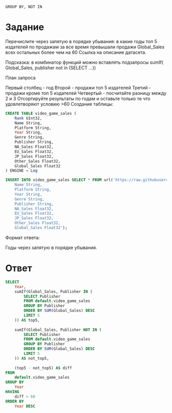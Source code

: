 ```GROUP BY, NOT IN```
# Задание
Перечислите через запятую в порядке убывания: в какие годы топ 5 издателей по продажам за все время превышали продажи Global_Sales всех остальных более чем на 60 Ссылка на описание датасета. 

Подсказка: в комбинатор функций можно вставлять подзапросы sumIf( Global_Sales, publisher not in (SELECT ...))

План запроса 

Первый столбец - год 
Второй - продажи топ 5 издателей 
Третий - продажи кроме топ 5 издателей 
Четвертый - посчитайте разницу между 2 и 3 
Отсортируйте результаты по годам и оставьте только те что удовлетворяют условию >60
Создание таблицы:
```sql
CREATE TABLE video_game_sales (
    Rank UInt32,
    Name String,
    Platform String,
    Year String,
    Genre String,
    Publisher String,
    NA_Sales Float32,
    EU_Sales Float32,
    JP_Sales Float32,
    Other_Sales Float32,
    Global_Sales Float32
) ENGINE = Log
```
```sql
INSERT INTO video_game_sales SELECT * FROM url('https://raw.githubusercontent.com/dmitrii12334/clickhouse/main/vgsale', CSVWithNames, 'Rank UInt32,
    Name String,
    Platform String,
    Year String,
    Genre String,
    Publisher String,
    NA_Sales Float32,
    EU_Sales Float32,
    JP_Sales Float32,
    Other_Sales Float32,
    Global_Sales Float32');
```
Формат ответа:

Годы через запятую в порядке убывания.
# Ответ
```sql
SELECT 
    Year, 
    sumIf(Global_Sales, Publisher IN (
        SELECT Publisher 
        FROM default.video_game_sales 
        GROUP BY Publisher 
        ORDER BY SUM(Global_Sales) DESC 
        LIMIT 5
    )) AS top5,
    
    sumIf(Global_Sales, Publisher NOT IN (
        SELECT Publisher 
        FROM default.video_game_sales 
        GROUP BY Publisher 
        ORDER BY SUM(Global_Sales) DESC 
        LIMIT 5
    )) AS not_top5,
    
    (top5 - not_top5) AS diff
FROM 
    default.video_game_sales
GROUP BY 
    Year
HAVING 
    diff > 60
ORDER BY 
    Year DESC
 

